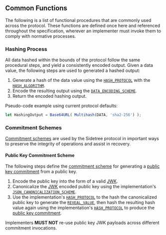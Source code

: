 ## Common Functions

The following is a list of functional procedures that are commonly used across the protocol. These functions are defined once here and referenced throughout the specification, wherever an implementer must invoke them to comply with normative processes.

### Hashing Process

All data hashed within the bounds of the protocol follow the same procedural steps, and yield a consistently encoded output. Given a data value, the following steps are used to generated a hashed output:

1. Generate a hash of the data value using the [`HASH_PROTOCOL`](#hash-protocol) with the [`HASH_ALGORITHM`](#hash-algorithm).
2. Encode the resulting output using the [`DATA_ENCODING_SCHEME`](#data-encoding-scheme).
3. Return the encoded hashing output.

Pseudo-code example using current protocol defaults:

```js
let HashingOutput = Base64URL( Multihash(DATA, 'sha2-256') );
```

### Commitment Schemes

[Commitment schemes](#commitment-scheme) are used by the Sidetree protocol in important ways to preserve the integrity of operations and assist in recovery.

#### Public Key Commitment Scheme

The following steps define the [commitment scheme](#commitment-scheme) for generating a [public key commitment](#public-key-commitment) from a public key.

1. Encode the public key into the form of a valid [JWK](https://tools.ietf.org/html/rfc7517).
2. Canonicalize the [JWK](https://tools.ietf.org/html/rfc7517) encoded public key using the implementation's [`JSON_CANONICALIZATION_SCHEME`](#json-canonicalization-scheme).
3. Use the implementation's [`HASH_PROTOCOL`](#hash-protocol) to the hash the canonicalized public key to generate the [`REVEAL_VALUE`](#reveal-value), then hash the resulting hash value again using the implementation's [`HASH_PROTOCOL`](#hash-protocol) to produce the [public key commitment](#public-key-commitment).

Implementers ****MUST NOT**** re-use public key JWK payloads across different commitment invocations.